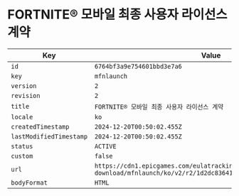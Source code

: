 # FORTNITE® 모바일 최종 사용자 라이선스 계약

| Key | Value |
| --- | ----- |
| `id` | `6764bf3a9e754601bbd3e7a6` |
| `key` | `mfnlaunch` |
| `version` | `2` |
| `revision` | `2` |
| `title` | `FORTNITE® 모바일 최종 사용자 라이선스 계약` |
| `locale` | `ko` |
| `createdTimestamp` | `2024-12-20T00:50:02.455Z` |
| `lastModifiedTimestamp` | `2024-12-20T00:50:02.455Z` |
| `status` | `ACTIVE` |
| `custom` | `false` |
| `url` | `https://cdn1.epicgames.com/eulatracking-download/mfnlaunch/ko/v2/r2/1d2dc8364131f556600718d5b9fd667f.pdf` |
| `bodyFormat` | `HTML` |
